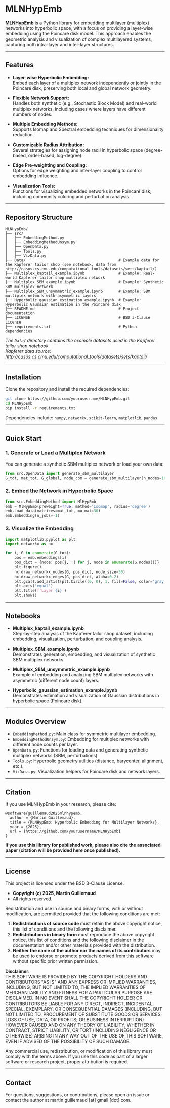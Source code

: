 # MLNHypEmb

**MLNHypEmb** is a Python library for embedding multilayer (multiplex) networks into hyperbolic space, with a focus on providing a layer-wise embedding using the Poincaré disk model. This approach enables the geometric analysis and visualization of complex multilayered systems, capturing both intra-layer and inter-layer structures.

---

## Features

- **Layer-wise Hyperbolic Embedding:**  
  Embed each layer of a multiplex network independently or jointly in the Poincaré disk, preserving both local and global network geometry.

- **Flexible Network Support:**  
  Handles both synthetic (e.g., Stochastic Block Model) and real-world multiplex networks, including cases where layers have different numbers of nodes.

- **Multiple Embedding Methods:**  
  Supports Isomap and Spectral embedding techniques for dimensionality reduction.

- **Customizable Radius Attribution:**  
  Several strategies for assigning node radii in hyperbolic space (degree-based, order-based, log-degree).

- **Edge Pre-weighting and Coupling:**  
  Options for edge weighting and inter-layer coupling to control embedding influence.

- **Visualization Tools:**  
  Functions for visualizing embedded networks in the Poincaré disk, including community coloring and perturbation analysis.

---

## Repository Structure

```
MLNHypEmb/
├── src/
│   ├── EmbeddingMethod.py
│   ├── EmbeddingMethodUnsym.py
│   ├── OpenData.py
│   ├── Tools.py
│   ├── VizData.py
├── Data/                                         # Example data for the Kapferer tailor shop (see notebook, data from http://casos.cs.cmu.edu/computational_tools/datasets/sets/kaptail/)
├── Multiplex_kaptail_example.ipynb               # Example: Real-world Kapferer tailor shop multiplex network
├── Multiplex_SBM_example.ipynb                   # Example: Synthetic SBM multiplex network
├── Multiplex_SBM_unsymmetric_example.ipynb       # Example: SBM multiplex network with asymmetric layers
├── Hyperbolic_gaussian_estimation_example.ipynb  # Example: Hyperbolic Gaussian estimation in the Poincaré disk
├── README.md                                     # Project documentation
├── LICENSE                                       # BSD 3-Clause License
├── requirements.txt                              # Python dependencies
```

*The `Data/` directory contains the example datasets used in the Kapferer tailor shop notebook.  
Kapferer data source: http://casos.cs.cmu.edu/computational_tools/datasets/sets/kaptail/*

---

## Installation

Clone the repository and install the required dependencies:

```bash
git clone https://github.com/yourusername/MLNHypEmb.git
cd MLNHypEmb
pip install -r requirements.txt
```

Dependencies include: `numpy`, `networkx`, `scikit-learn`, `matplotlib`, `pandas`

---

## Quick Start

### 1. Generate or Load a Multiplex Network

You can generate a synthetic SBM multiplex network or load your own data:

```python
from src.OpenData import generate_sbm_multilayer
G_tot, mat_tot, G_global, node_com = generate_sbm_multilayer(n_nodes=100, n_layers=3, n_communities=3)
```

### 2. Embed the Network in Hyperbolic Space

```python
from src.EmbeddingMethod import MlHypEmb
emb = MlHypEmb(preweight=True, method='Isomap', radius='degree')
emb.Load_data(matrices=mat_tot, mu_mat=30)
emb.Embedding(n_jobs=-1)
```

### 3. Visualize the Embedding

```python
import matplotlib.pyplot as plt
import networkx as nx

for i, G in enumerate(G_tot):
    pos = emb.embeddings[i]
    pos_dict = {node: pos[j, :] for j, node in enumerate(G.nodes())}
    plt.figure()
    nx.draw_networkx_nodes(G, pos_dict, node_size=50)
    nx.draw_networkx_edges(G, pos_dict, alpha=0.2)
    plt.gca().add_artist(plt.Circle((0, 0), 1, fill=False, color='gray', linestyle=':'))
    plt.axis('equal')
    plt.title(f'Layer {i}')
    plt.show()
```

---

## Notebooks

- **Multiplex_kaptail_example.ipynb**  
  Step-by-step analysis of the Kapferer tailor shop dataset, including embedding, visualization, perturbation, and coupling analysis.

- **Multiplex_SBM_example.ipynb**  
  Demonstrates generation, embedding, and visualization of synthetic SBM multiplex networks.

- **Multiplex_SBM_unsymmetric_example.ipynb**  
  Example of embedding and analyzing SBM multiplex networks with asymmetric (different node count) layers.

- **Hyperbolic_gaussian_estimation_example.ipynb**  
  Demonstrates estimation and visualization of Gaussian distributions in hyperbolic space (Poincaré disk).

---

## Modules Overview

- `EmbeddingMethod.py`: Main class for symmetric multilayer embedding.
- `EmbeddingMethodUnsym.py`: Embedding for multiplex networks with different node counts per layer.
- `OpenData.py`: Functions for loading data and generating synthetic multiplex networks (SBM, perturbations).
- `Tools.py`: Hyperbolic geometry utilities (distance, barycenter, alignment, etc.).
- `VizData.py`: Visualization helpers for Poincaré disk and network layers.

---

## Citation

If you use MLNHypEmb in your research, please cite:

```
@software{guillemaud2025mlnhypemb,
  author = {Martin Guillemaud},
  title = {MLNHypEmb: Hyperbolic Embedding for Multilayer Networks},
  year = {2025},
  url = {https://github.com/yourusername/MLNHypEmb}
}
```

**If you use this library for published work, please also cite the associated paper (citation will be provided here once published).**

---

## License

This project is licensed under the BSD 3-Clause License.

- **Copyright (c) 2025, Martin Guillemaud**
- All rights reserved.

Redistribution and use in source and binary forms, with or without modification, are permitted provided that the following conditions are met:

1. **Redistributions of source code** must retain the above copyright notice, this list of conditions and the following disclaimer.
2. **Redistributions in binary form** must reproduce the above copyright notice, this list of conditions and the following disclaimer in the documentation and/or other materials provided with the distribution.
3. **Neither the name of the author nor the names of its contributors** may be used to endorse or promote products derived from this software without specific prior written permission.

**Disclaimer:**  
THIS SOFTWARE IS PROVIDED BY THE COPYRIGHT HOLDERS AND CONTRIBUTORS "AS IS" AND ANY EXPRESS OR IMPLIED WARRANTIES, INCLUDING, BUT NOT LIMITED TO, THE IMPLIED WARRANTIES OF MERCHANTABILITY AND FITNESS FOR A PARTICULAR PURPOSE ARE DISCLAIMED. IN NO EVENT SHALL THE COPYRIGHT HOLDER OR CONTRIBUTORS BE LIABLE FOR ANY DIRECT, INDIRECT, INCIDENTAL, SPECIAL, EXEMPLARY, OR CONSEQUENTIAL DAMAGES (INCLUDING, BUT NOT LIMITED TO, PROCUREMENT OF SUBSTITUTE GOODS OR SERVICES; LOSS OF USE, DATA, OR PROFITS; OR BUSINESS INTERRUPTION) HOWEVER CAUSED AND ON ANY THEORY OF LIABILITY, WHETHER IN CONTRACT, STRICT LIABILITY, OR TORT (INCLUDING NEGLIGENCE OR OTHERWISE) ARISING IN ANY WAY OUT OF THE USE OF THIS SOFTWARE, EVEN IF ADVISED OF THE POSSIBILITY OF SUCH DAMAGE.

Any commercial use, redistribution, or modification of this library must comply with the terms above. If you use this code as part of a larger software or research project, proper attribution is required.

---

## Contact

For questions, suggestions, or contributions, please open an issue or contact the author at martin.guillemaud [at] gmail [dot] com.

